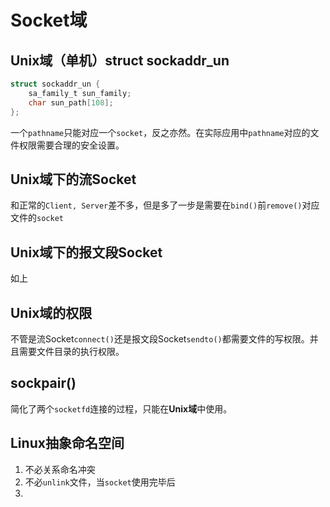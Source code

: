 # Socket域
## Unix域（单机）struct sockaddr_un
```c
struct sockaddr_un {
    sa_family_t sun_family;
    char sun_path[108];
};
```
一个`pathname`只能对应一个`socket`，反之亦然。在实际应用中`pathname`对应的文件权限需要合理的安全设置。

## Unix域下的流Socket
和正常的`Client, Server`差不多，但是多了一步是需要在`bind()`前`remove()`对应文件的`socket`

## Unix域下的报文段Socket
如上
## Unix域的权限
不管是流Socket`connect()`还是报文段Socket`sendto()`都需要文件的写权限。并且需要文件目录的执行权限。

## sockpair()
简化了两个`socketfd`连接的过程，只能在**Unix域**中使用。

## Linux抽象命名空间

1. 不必关系命名冲突
2. 不必`unlink`文件，当`socket`使用完毕后
3. 
